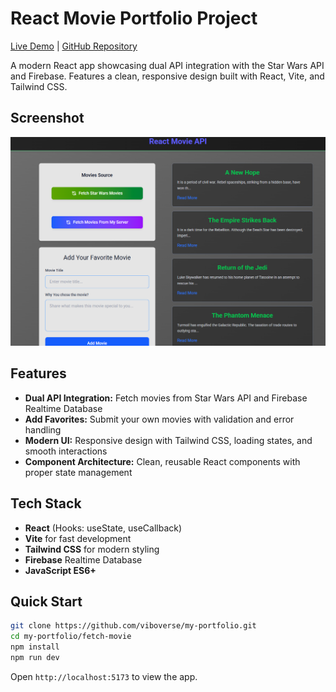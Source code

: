 # React Movie Portfolio Project

[Live Demo](https://fetch-movie-app.vercel.app) | [GitHub Repository](https://github.com/viboverse/my-portfolio/tree/main/fetch-movie)

A modern React app showcasing dual API integration with the Star Wars API and Firebase. Features a clean, responsive design built with React, Vite, and Tailwind CSS.

## Screenshot

![Project Screenshot](./public/image.png)

## Features

- **Dual API Integration:** Fetch movies from Star Wars API and Firebase Realtime Database
- **Add Favorites:** Submit your own movies with validation and error handling
- **Modern UI:** Responsive design with Tailwind CSS, loading states, and smooth interactions
- **Component Architecture:** Clean, reusable React components with proper state management

## Tech Stack

- **React** (Hooks: useState, useCallback)
- **Vite** for fast development
- **Tailwind CSS** for modern styling
- **Firebase** Realtime Database
- **JavaScript ES6+**

## Quick Start

```sh
git clone https://github.com/viboverse/my-portfolio.git
cd my-portfolio/fetch-movie
npm install
npm run dev
```

Open `http://localhost:5173` to view the app.
